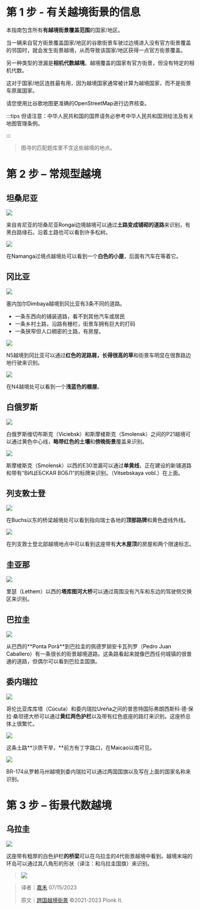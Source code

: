 # 第 1 步 - 有关越境街景的信息
本指南包含所有**有越境街景覆盖范围**的国家/地区。

当一辆来自官方街景覆盖国家/地区的谷歌街景车驶过边境进入没有官方街景覆盖的邻国时，就会发生街景越境，从而导致该国家/地区获得一点官方街景覆盖。

另一种类型的泄漏是**相机代数越境**。越境覆盖的国家有官方街景，但没有特定的相机代数。

这对于国家/地区连胜最有用，因为越境国家通常被计算为越境国家，而不是街景车原属国家。

请您使用比谷歌地图更准确的<font style="color:#000000;">OpenStreetMap</font>进行边界核查。

:::tips
但请注意：中华人民共和国的国界请务必参考中华人民共和国测绘法及有关地图管理条例。

:::

> 图寻的匹配题库里不含这些越境的地点。
>

# 第 2 步 – 常规型越境
## 坦桑尼亚
![](https://cdn.nlark.com/yuque/0/2023/png/35193536/1689405501222-28a95069-57da-456a-8a4e-21bf77f0038e.png)

来自肯尼亚的坦桑尼亚<font style="color:#000000;">Rongai</font>边境越境可以通过**土路变成铺砌的道路**来识别，有黑白路缘石。沿着土路也可以看到许多松树。

![](https://cdn.nlark.com/yuque/0/2023/png/35193536/1689405502060-15b81dd1-a064-46f9-ad76-7a93b05d1508.png)

在<font style="color:#000000;">Namanga</font>过境点越境处可以看到一个**白色的小屋**，后面有汽车在等着它。

## 冈比亚
![](https://cdn.nlark.com/yuque/0/2023/png/35193536/1689405502811-d90d3140-538b-420b-b1bc-3f54f16f61ac.png)

塞内加尔<font style="color:#000000;">Dimbaya</font>越境到冈比亚有3条不同的道路。

+ 一条东西向的铺装道路，看不到其他汽车或居民
+ 一条乡村土路，沿路有栅栏，街景车拥有巨大的打码
+ 一条狭窄但人口稠密的土路，有房屋。

![](https://cdn.nlark.com/yuque/0/2023/png/35193536/1689405503391-06324e0f-3605-4ccc-96b0-b56b75945c78.png)

N5越境到冈比亚可以通过**红色的泥路肩，长得很高的草**和街景车明显在很靠路边地行驶来识别。

![](https://cdn.nlark.com/yuque/0/2023/png/35193536/1689405503988-fff429e5-717a-44e1-8690-bdcab1b644a4.png)

在N4越境处可以看到一个**浅蓝色的棚屋**。

## 白俄罗斯
![](https://cdn.nlark.com/yuque/0/2023/png/35193536/1689405504680-69998d37-7b85-43cd-a15c-62a3ee5759bb.png)

白俄罗斯维切布斯克（<font style="color:#000000;">Viciebsk</font>）和斯摩棱斯克（<font style="color:#000000;">Smolensk</font>）之间的P21越境可以通过黄色中心线，**略带红色的土壤**和**傍晚街景**覆盖来识别。

![](https://cdn.nlark.com/yuque/0/2023/png/35193536/1689405505317-6a92497e-cb32-4e41-959b-beda74ebcdfe.png)

斯摩棱斯克（<font style="color:#000000;">Smolensk</font>）以西的E30泄漏可以通过**单黄线**，正在建设的新铺道路和带有“ВИЦЕБСКАЯ ВОБЛ”的标牌来识别。（<font style="color:#000000;">Vitsebskaya vobl.</font>）在上面。

## 列支敦士登
![](https://cdn.nlark.com/yuque/0/2023/png/35193536/1689405506098-8950be29-3ce9-42a0-a3f9-373722f533d9.png)

在<font style="color:#000000;">Buchs</font>以东的桥梁越境处可以看到指向瑞士各地的**顶部路牌**和黄色虚线外线。

![](https://cdn.nlark.com/yuque/0/2023/png/35193536/1689405506642-74116275-57fa-4d9a-b8c4-1177cce63d3e.png)

在列支敦士登北部越境地点中可以看到这座带有**大木屋顶**的房屋和两个限速标志。

## 圭亚那
![](https://cdn.nlark.com/yuque/0/2023/png/35193536/1689405507403-33d60059-3cd8-4934-a0c9-f2bc7a348f6f.png)

里瑟（<font style="color:#000000;">Lethem</font>）以西的**塔库图河大桥**可以通过周围没有汽车和东边的驾驶侧交换区来识别。

## 巴拉圭
![](https://cdn.nlark.com/yuque/0/2023/png/35193536/1689405508062-dbf578a7-f7ea-44b4-8a21-145198fd2165.png)

从巴西的**<font style="color:#000000;">Ponta Porã</font>**到巴拉圭的佩德罗胡安卡瓦列罗（<font style="color:#000000;">Pedro Juan Caballero</font>）有一条很长的街景越境道路。这条路看起来就像巴西任何城镇的很普通的道路，但偶尔可以看到巴拉圭国旗。

## 委内瑞拉
![](https://cdn.nlark.com/yuque/0/2023/png/35193536/1689405508718-c6a8cd8a-8192-498c-9652-1d04cc80b779.png)

哥伦比亚库库塔（<font style="color:#000000;">Cúcuta</font>）和委内瑞拉<font style="color:#000000;">Ureña</font>之间的普恩特国际弗朗西斯科·德·保拉·桑坦德大桥可以通过**黄红两色护栏**以及带有红色底座的路灯来识别。这座桥总体上很繁忙。

![](https://cdn.nlark.com/yuque/0/2023/png/35193536/1689405509413-d0bb34b7-80c4-4978-9757-d3c250a7d9b4.png)

这条土路**沙质干旱，**前方有丁字路口，在<font style="color:#000000;">Maicao</font>以南可见。

![](https://cdn.nlark.com/yuque/0/2023/png/35193536/1689405510249-0b013558-57bc-4c5a-b272-846a6fbdafa0.png)

BR-174从罗赖马州越境到委内瑞拉可以通过两国国旗以及写在上面的国家名称来识别。

# 第 3 步 – 街景代数越境
## 乌拉圭
![](https://cdn.nlark.com/yuque/0/2023/png/35193536/1689405511106-69bc186e-c5f0-498a-8126-f72b920a7c42.png)

这座带有粗厚的白色护栏**的桥梁**可以在乌拉圭的4代街景越境中看到。越境末端的环岛可以通过其八角形的形状（译注：和乌拉圭国旗）来识别。

> ![](https://cdn.nlark.com/yuque/0/2023/png/35193536/1689405511890-05f9b0ea-03c9-4f92-8eba-017ce97cbeec.png)
>



> 译者｜[嘉禾](https://tuxun.fun/user/66897) 07/15/2023
>
> 原文｜[跨国越境街景](https://www.plonkit.net/spillover-countries) ©2021-2023 Plonk It.
>


